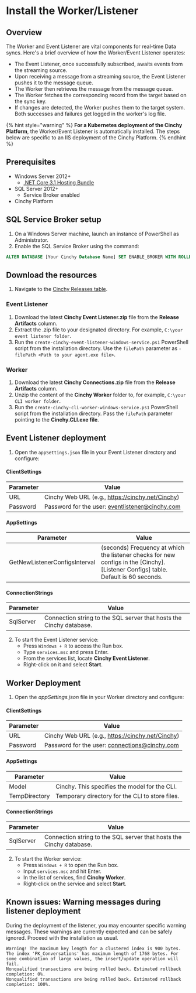 # Install the Worker/Listener

## Overview

The Worker and Event Listener are vital components for real-time Data syncs. Here's a brief overview of how the Worker/Event Listener operates:

- The Event Listener, once successfully subscribed, awaits events from the streaming source.
- Upon receiving a message from a streaming source, the Event Listener pushes it to the message queue.
- The Worker then retrieves the message from the message queue.
- The Worker fetches the corresponding record from the target based on the sync key.
- If changes are detected, the Worker pushes them to the target system. Both successes and failures get logged in the worker's log file.

{% hint style="warning" %}
**For a Kubernetes deployment of the Cinchy Platform**, the Worker/Event Listener is automatically installed. The steps below are specific to an IIS deployment of the Cinchy Platform.
{% endhint %}

## Prerequisites

- Windows Server 2012+
  - [.NET Core 3.1 Hosting Bundle](https://dotnet.microsoft.com/download/dotnet-core/2.1)
- SQL Server 2012+
  - Service Broker enabled
- Cinchy Platform

## SQL Service Broker setup

1. On a Windows Server machine, launch an instance of PowerShell as Administrator.
2. Enable the SQL Service Broker using the command:

```sql
ALTER DATABASE [Your Cinchy Database Name] SET ENABLE_BROKER WITH ROLLBACK IMMEDIATE;
```

## Download the resources

1. Navigate to the [Cinchy Releases table](https://cinchy.net/Tables/1477?rowHeight=Expanded).

### Event Listener

1. Download the latest **Cinchy Event Listener.zip** file from the **Release Artifacts** column.
2. Extract the .zip file to your designated directory. For example, `C:\your event listener folder`.
3. Run the `create-cinchy-event-listener-windows-service.ps1` PowerShell script from the installation directory. Use the `filePath` parameter as `-filePath <Path to your agent.exe file>`.

### Worker

1. Download the latest **Cinchy Connections.zip** file from the **Release Artifacts** column.
2. Unzip the content of the **Cinchy Worker** folder to, for example, `C:\your CLI worker folder`.
3. Run the `create-cinchy-cli-worker-windows-service.ps1` PowerShell script from the installation directory. Pass the `filePath` parameter pointing to the **Cinchy\.CLI.exe file**.

## Event Listener deployment

1. Open the `appSettings.json` file in your Event Listener directory and configure:

  #### ClientSettings

  <!-- vale off -->
<!-- markdown-link-check-disable -->
  | Parameter | Value                                               |
  | --------- | --------------------------------------------------- |
  | URL       | Cinchy Web URL (e.g., https://cinchy.net/Cinchy)    |
  | Password  | Password for the user: eventlistener@cinchy.com     |

  <!-- vale on -->

  #### AppSettings

  | Parameter                     | Value                                                                                                             |
  | ----------------------------- | ----------------------------------------------------------------------------------------------------------------- |
  | GetNewListenerConfigsInterval | (seconds) Frequency at which the listener checks for new configs in the \[Cinchy].\[Listener Configs] table. Default is 60 seconds. |

  #### ConnectionStrings

  | Parameter | Value                                                                        |
  | --------- | ---------------------------------------------------------------------------- |
  | SqlServer | Connection string to the SQL server that hosts the Cinchy database.          |

2. To start the Event Listener service:
    - Press `Windows + R` to access the Run box.
    - Type `services.msc` and press Enter.
    - From the services list, locate **Cinchy Event Listener**.
    - Right-click on it and select **Start**.

## Worker Deployment

1. Open the _appSettings.json_ file in your Worker directory and configure:

  #### ClientSettings

  <!-- vale off -->

  | Parameter | Value                                            |
  | --------- | ------------------------------------------------ |
  | URL       | Cinchy Web URL (e.g., https://cinchy.net/Cinchy) |
  | Password  | Password for the user: connections@cinchy.com    |

  <!-- vale on -->

  #### AppSettings

  | Parameter     | Value                                      |
  | ------------- | ------------------------------------------ |
  | Model         | Cinchy. This specifies the model for the CLI. |
  | TempDirectory | Temporary directory for the CLI to store files. |

  #### ConnectionStrings

  | Parameter | Value                                                                        |
  | --------- | ---------------------------------------------------------------------------- |
  | SqlServer | Connection string to the SQL server that hosts the Cinchy database.          |

2. To start the Worker service:
    - Press `Windows + R` to open the Run box.
    - Input `services.msc` and hit Enter.
    - In the list of services, find **Cinchy Worker**.
    - Right-click on the service and select **Start**.

## Known issues: Warning messages during listener deployment

During the deployment of the listener, you may encounter specific warning messages. These warnings are currently expected and can be safely ignored. Proceed with the installation as usual.


```
Warning! The maximum key length for a clustered index is 900 bytes. The index 'PK_Conversations' has maximum length of 1768 bytes. For some combination of large values, the insert/update operation will fail.
Nonqualified transactions are being rolled back. Estimated rollback completion: 0%.
Nonqualified transactions are being rolled back. Estimated rollback completion: 100%.
```

<!-- markdown-link-check-enable -->